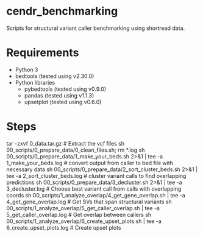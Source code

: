 # cendr_benchmarking

Scripts for structural variant caller benchmarking using shortread data.

# Requirements

* Python 3
* bedtools (tested using v2.30.0)
* Python libraries
	* pybedtools (tested using v0.9.0)
	* pandas (tested using v1.1.3)
	* upsetplot (tested using v0.6.0)

# Steps
tar -zxvf 0_data.tar.gz # Extract the vcf files
sh 00_scripts/0_prepare_data/0_clean_files.sh; rm *.log
sh 00_scripts/0_prepare_data/1_make_your_beds.sh 2>&1 | tee -a 1_make_your_beds.log # convert output from caller to bed file with necessary data
sh 00_scripts/0_prepare_data/2_sort_cluster_beds.sh 2>&1 | tee -a 2_sort_cluster_beds.log # cluster variant calls to find overlapping predictions
sh 00_scripts/0_prepare_data/3_decluster.sh 2>&1 | tee -a 3_decluster.log # Choose best variant call from calls with overlapping coords
sh 00_scripts/1_analyze_overlap/4_get_gene_overlap.sh | tee -a 4_get_gene_overlap.log # Get SVs that span structural variants
sh 00_scripts/1_analyze_overlap/5_get_caller_overlap.sh | tee -a 5_get_caller_overlap.log # Get overlap between callers
sh 00_scripts/1_analyze_overlap/6_create_upset_plots.sh | tee -a 6_create_upset_plots.log # Create upset plots
